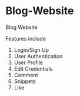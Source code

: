 # Blog-Website
Blog Website


Features include 
  1. Login/Sign Up
  2. User Authentication
  3. User Profile
  4. Edit Credentials
  5. Comment
  6. Snippets
  7. Like
 
